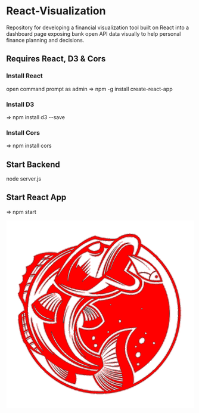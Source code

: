 # React-Visualization
Repository for developing a financial visualization tool built on React into a dashboard page exposing bank open API data visually to help personal finance planning and decisions.

## Requires React, D3 & Cors
### Install React
open command prompt as admin
=> npm -g install create-react-app

### Install D3
=> npm install d3 --save

### Install Cors
=> npm install cors

## Start Backend
node server.js

## Start React App
=> npm start

![](fish.png)
